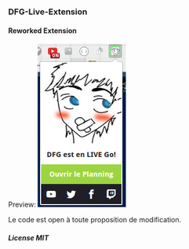### DFG-Live-Extension
#### Reworked Extension

Preview:
![ScreenShot](https://raw.githubusercontent.com/Drakirus/DFG-Live-Extension/master/UPLOAD/screenshot.png)

Le code est open à toute proposition de modification.  
##### License MIT
